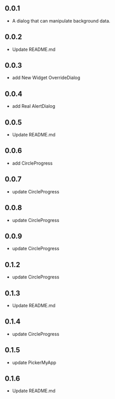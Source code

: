 ## 0.0.1

- A dialog that can manipulate background data.

## 0.0.2

- Update README.md

## 0.0.3

- add New Widget OverrideDialog

## 0.0.4

- add Real AlertDialog

## 0.0.5

- Update README.md

## 0.0.6

- add CircleProgress

## 0.0.7

- update CircleProgress

## 0.0.8

- update CircleProgress

## 0.0.9

- update CircleProgress

## 0.1.2

- update CircleProgress

## 0.1.3

- Update README.md

## 0.1.4

- update CircleProgress

## 0.1.5

- update PickerMyApp

## 0.1.6

- Update README.md